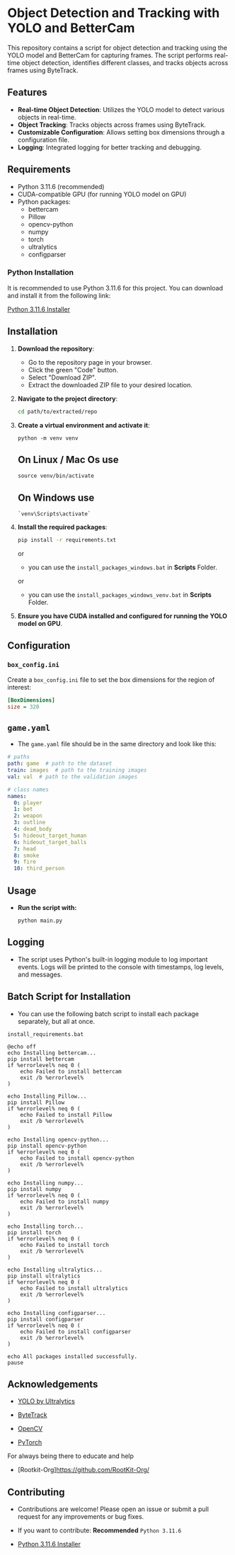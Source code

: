 # Object Detection and Tracking with YOLO and BetterCam

This repository contains a script for object detection and tracking using the YOLO model and BetterCam for capturing frames. The script performs real-time object detection, identifies different classes, and tracks objects across frames using ByteTrack.

## Features

- **Real-time Object Detection**: Utilizes the YOLO model to detect various objects in real-time.
- **Object Tracking**: Tracks objects across frames using ByteTrack.
- **Customizable Configuration**: Allows setting box dimensions through a configuration file.
- **Logging**: Integrated logging for better tracking and debugging.

## Requirements

- Python 3.11.6 (recommended)
- CUDA-compatible GPU (for running YOLO model on GPU)
- Python packages:
  - bettercam
  - Pillow
  - opencv-python
  - numpy
  - torch
  - ultralytics
  - configparser

### Python Installation

It is recommended to use Python 3.11.6 for this project. You can download and install it from the following link:

[Python 3.11.6 Installer](https://github.com/KernFerm/Py3.11.6installer)

## Installation

1. **Download the repository**:

    - Go to the repository page in your browser.
    - Click the green "Code" button.
    - Select "Download ZIP".
    - Extract the downloaded ZIP file to your desired location.

2. **Navigate to the project directory**:
    ```bash
    cd path/to/extracted/repo
    ```

3. **Create a virtual environment and activate it**:
    ```
    python -m venv venv
    ```

    ## On Linux / Mac Os use
    ```
    source venv/bin/activate  
    ```
    
    ## On Windows use 
    ```
    `venv\Scripts\activate`
    ```

4. **Install the required packages**:
    ```bash
    pip install -r requirements.txt
    ```

    or
    - you can use the `install_packages_windows.bat` in **Scripts** Folder.

    or
    - you can use the `install_packages_windows_venv.bat` in **Scripts** Folder.

5. **Ensure you have CUDA installed and configured for running the YOLO model on GPU**.

## Configuration

### `box_config.ini`

Create a `box_config.ini` file to set the box dimensions for the region of interest:

```ini
[BoxDimensions]
size = 320
```

## `game.yaml`

- The `game.yaml` file should be in the same directory and look like this:
```yaml
# paths
path: game  # path to the dataset
train: images  # path to the training images
val: val  # path to the validation images

# class names
names:
  0: player
  1: bot
  2: weapon
  3: outline
  4: dead_body
  5: hideout_target_human
  6: hideout_target_balls
  7: head
  8: smoke
  9: fire
  10: third_person
```
## Usage

- **Run the script with:**

  ```
  python main.py
  ```

## Logging

- The script uses Python's built-in logging module to log important events. Logs will be printed to the console with timestamps, log levels, and messages.

## Batch Script for Installation

- You can use the following batch script to install each package separately, but all at once.


`install_requirements.bat`

```
@echo off
echo Installing bettercam...
pip install bettercam
if %errorlevel% neq 0 (
    echo Failed to install bettercam
    exit /b %errorlevel%
)

echo Installing Pillow...
pip install Pillow
if %errorlevel% neq 0 (
    echo Failed to install Pillow
    exit /b %errorlevel%
)

echo Installing opencv-python...
pip install opencv-python
if %errorlevel% neq 0 (
    echo Failed to install opencv-python
    exit /b %errorlevel%
)

echo Installing numpy...
pip install numpy
if %errorlevel% neq 0 (
    echo Failed to install numpy
    exit /b %errorlevel%
)

echo Installing torch...
pip install torch
if %errorlevel% neq 0 (
    echo Failed to install torch
    exit /b %errorlevel%
)

echo Installing ultralytics...
pip install ultralytics
if %errorlevel% neq 0 (
    echo Failed to install ultralytics
    exit /b %errorlevel%
)

echo Installing configparser...
pip install configparser
if %errorlevel% neq 0 (
    echo Failed to install configparser
    exit /b %errorlevel%
)

echo All packages installed successfully.
pause
```

## Acknowledgements

- [YOLO by Ultralytics](https://github.com/ultralytics/yolov5)

- [ByteTrack](https://github.com/ifzhang/ByteTrack)

- [OpenCV](https://opencv.org/)

- [PyTorch](https://pytorch.org/)

For always being there to educate and help
- [Rootkit-Org]https://github.com/RootKit-Org/
## Contributing
- Contributions are welcome! Please open an issue or submit a pull request for any improvements or bug fixes.

- If you want to contribute: **Recommended** `Python 3.11.6`
- [Python 3.11.6 Installer](https://github.com/KernFerm/Py3.11.6installer)
